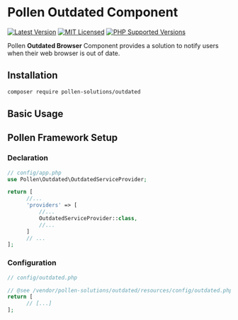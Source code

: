 # Pollen Outdated Component

[![Latest Version](https://img.shields.io/badge/release-1.0.0-blue?style=for-the-badge)](https://www.presstify.com/pollen-solutions/outdated-browser/)
[![MIT Licensed](https://img.shields.io/badge/license-MIT-green?style=for-the-badge)](LICENSE.md)
[![PHP Supported Versions](https://img.shields.io/badge/PHP->=7.4-8892BF?style=for-the-badge&logo=php)](https://www.php.net/supported-versions.php)

Pollen **Outdated Browser** Component provides a solution to notify users when their web browser is out of date.

## Installation

```bash
composer require pollen-solutions/outdated
```

## Basic Usage


## Pollen Framework Setup

### Declaration

```php
// config/app.php
use Pollen\Outdated\OutdatedServiceProvider;

return [
      //...
      'providers' => [
          //...
          OutdatedServiceProvider::class,
          //...
      ]
      // ...
];
```

### Configuration

```php
// config/outdated.php

// @see /vendor/pollen-solutions/outdated/resources/config/outdated.php
return [
      // [...]
];
```
